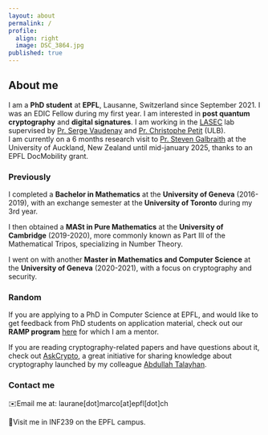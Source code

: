 ```yaml
---
layout: about
permalink: /
profile:
  align: right
  image: DSC_3864.jpg
published: true
---
```


## About me 
I am a **PhD student** at **EPFL**, Lausanne, Switzerland since September 2021. I was an EDIC Fellow during my first year.
I am interested in **post quantum cryptography** and **digital signatures**. 
I am working in the [LASEC](https://lasec.epfl.ch) lab supervised by [Pr. Serge Vaudenay](https://lasec.epfl.ch/people/vaudenay/) and [Pr. Christophe Petit](https://christophe.petit.web.ulb.be) (ULB). <br>
I am currently on a 6 months research visit to [Pr. Steven Galbraith](https://www.math.auckland.ac.nz/~sgal018/) at the University of Auckland, New Zealand until mid-january 2025, thanks to an EPFL DocMobility grant.

### Previously

I completed a **Bachelor in Mathematics** at the **University of Geneva** (2016-2019), with an exchange semester at the **University of Toronto** during my 3rd year.

I then obtained a **MASt in Pure Mathematics** at the **University of Cambridge** (2019-2020), more commonly known as Part III of the Mathematical Tripos, specializing in Number Theory. 

I went on with another **Master in Mathematics and Computer Science** at the **University of Geneva** (2020-2021), with a focus on cryptography and security.


### Random 
If you are applying to a PhD in Computer Science at EPFL, and would like to get feedback from PhD students on application material, check out our **RAMP program** [here](https://epic-guide.github.io/ramp) for which I am a mentor. 

If you are reading cryptography-related papers and have questions about it, check out [AskCrypto](https://askcryp.to), a great initiative for sharing knowledge about cryptography launched by my colleague [Abdullah Talayhan](https://www.abdullahtalayhan.com).

### Contact me 
✉️Email me at: laurane[dot]marco[at]epfl[dot]ch 

📍Visit me in INF239 on the EPFL campus.  
